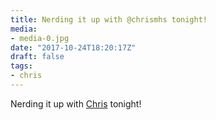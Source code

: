 ```yaml
---
title: Nerding it up with @chrismhs tonight!
media:
- media-0.jpg
date: "2017-10-24T18:20:17Z"
draft: false
tags:
- chris
---
```

Nerding it up with [Chris](/tags/chris) tonight\!

